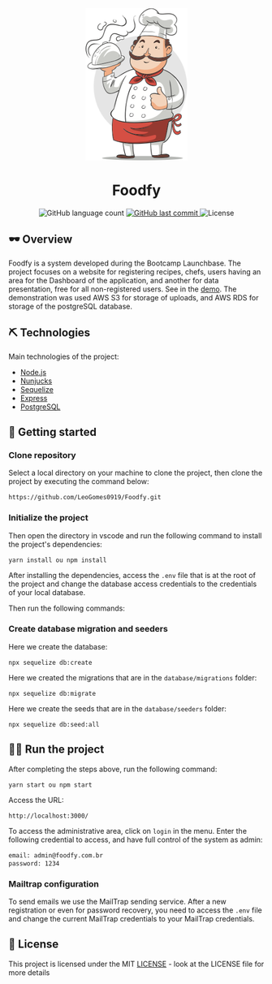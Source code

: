 <p align="center">
  <img src="public/assets/images/chef.png" width="200" height="300" alt="Foodfy"/>
</p>

<h1 align="center">
  Foodfy
</h1>

<p align="center">
   <img alt="GitHub language count" src="https://img.shields.io/github/languages/count/LeoGomes0919/Foodfy">
  
  <a href="https://github.com/LeoGomes0919/Foodfy/commits/master">
    <img alt="GitHub last commit" src="https://img.shields.io/github/last-commit/LeoGomes0919/Foodfy">
  </a>
  
  <img alt="License" src="https://img.shields.io/badge/license-MIT-brightgreen">
</p>

## 🕶 Overview

Foodfy is a system developed during the Bootcamp Launchbase. The project focuses on a website for registering recipes, chefs, users having an area for the Dashboard of the application, and another for data presentation, free for all non-registered users.
See in the [demo](https://recipes-foodfy.herokuapp.com/).
The demonstration was used AWS S3 for storage of uploads, and AWS RDS for storage of the postgreSQL database.

## ⛏️ Technologies

Main technologies of the project:

- [Node.js](https://nodejs.org/en/)
- [Nunjucks](https://mozilla.github.io/nunjucks)
- [Sequelize](https://sequelize.org/)
- [Express](https://expressjs.com/pt-br/)
- [PostgreSQL](https://www.postgresql.org/)

## 🚀 Getting started

### Clone repository

Select a local directory on your machine to clone the project, then clone the project by executing the command below:
```
https://github.com/LeoGomes0919/Foodfy.git
```

### Initialize the project

Then open the directory in vscode and run the following command to install the project's dependencies:
```
yarn install ou npm install
```
After installing the dependencies, access the ```.env``` file that is at the root of the project and change the database access credentials to the credentials of your local database.

Then run the following commands:

### Create database migration and seeders

Here we create the database:
```
npx sequelize db:create
```
Here we created the migrations that are in the ```database/migrations``` folder:
```
npx sequelize db:migrate
```
Here we create the seeds that are in the ```database/seeders``` folder:
```
npx sequelize db:seed:all
```

## 👨‍💻 Run the project

After completing the steps above, run the following command:
```
yarn start ou npm start
```
Access the URL:
```
http://localhost:3000/
```

To access the administrative area, click on ```login``` in the menu.
Enter the following credential to access, and have full control of the system as admin:
```
email: admin@foodfy.com.br
password: 1234
```

### Mailtrap configuration

To send emails we use the MailTrap sending service. After a new registration or even for password recovery, you need to access the ```.env``` file and change the current MailTrap credentials to your MailTrap credentials.

## 📝 License
This project is licensed under the MIT [LICENSE](LICENSE) - look at the LICENSE file for more details
